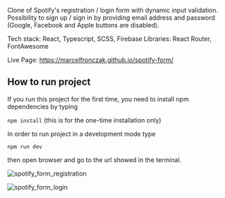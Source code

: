 Clone of Spotify's registration / login form with dynamic input validation.
Possibility to sign up / sign in by providing email address and password (Google, Facebook and Apple buttons are disabled).

Tech stack: React, Typescript, SCSS, Firebase
Libraries: React Router, FontAwesome

Live Page: https://marcelfronczak.github.io/spotify-form/


## How to run project

If you run this project for the first time, you need to install npm dependencies by typing

```npm install``` (this is for the one-time installation only)

In order to run project in a development mode type

```npm run dev```

then open browser and go to the url showed in the terminal.


![spotify_form_registration](https://user-images.githubusercontent.com/107025566/223541479-3fb75afd-ab38-4b2b-93cb-183c7c010d62.jpg)

![spotify_form_login](https://user-images.githubusercontent.com/107025566/223541492-0b87080b-a10d-495b-abfb-8e48d3547f14.jpg)
